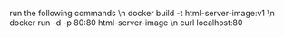 run the following commands \n
docker build -t html-server-image:v1 \n
docker run -d -p 80:80 html-server-image \n
curl localhost:80
